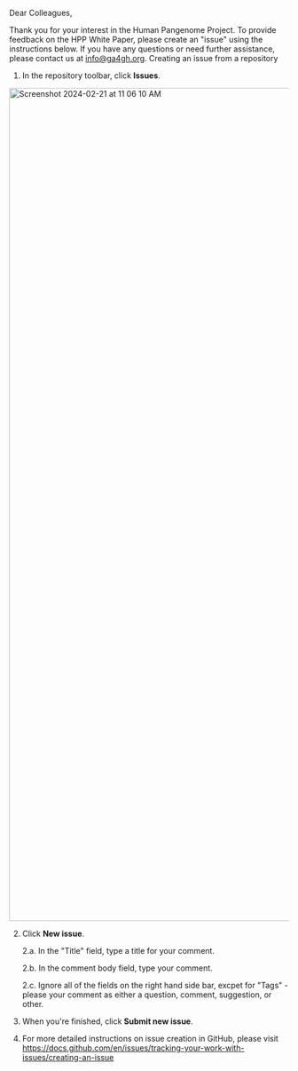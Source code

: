 Dear Colleagues,

Thank you for your interest in the Human Pangenome Project. To provide feedback on the HPP White Paper, please create an "issue" using the instructions below. If you have any questions or need further assistance, please contact us at info@ga4gh.org. 
Creating an issue from a repository      
1. In the repository toolbar, click **Issues**.  

<img width="1501" alt="Screenshot 2024-02-21 at 11 06 10 AM" src="https://github.com/ga4gh/human-pangenome-project/assets/44613972/8d42216c-70c1-40c2-be73-3660976c148f">

2. Click **New issue**. 

    2.a. In the "Title" field, type a title for your comment.
 
    2.b. In the comment body field, type your comment.
  
    2.c. Ignore all of the fields on the right hand side bar, excpet for "Tags" - please your comment as either a question, comment, suggestion, or other.

3. When you're finished, click **Submit new issue**.

4. For more detailed instructions on issue creation in GitHub, please visit https://docs.github.com/en/issues/tracking-your-work-with-issues/creating-an-issue
